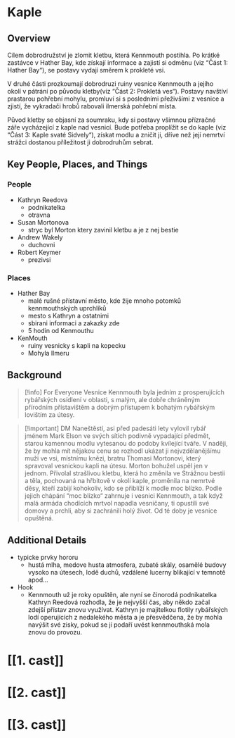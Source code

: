 # Kaple
## Overview
Cílem dobrodružství je zlomit kletbu, která Kennmouth postihla. Po krátké zastávce v Hather Bay, kde získají informace a zajistí si odměnu (viz “Část 1: Hather Bay“), se postavy vydají směrem k prokleté vsi.

V druhé části prozkoumají dobrodruzi ruiny vesnice Kennmouth a jejího okolí v pátrání po původu kletby(viz “Část 2: Prokletá ves“). Postavy navštíví prastarou pohřební mohylu, promluví si s posledními přeživšími z vesnice a zjistí, že vykradači hrobů rabovali ilmerská
pohřební místa.

Původ kletby se objasní za soumraku, kdy si postavy všimnou přízračné záře vycházející z kaple nad vesnicí. Bude potřeba proplížit se do kaple (viz “Část 3: Kaple svaté Sidvely“), získat modlu a zničit ji, dříve než její nemrtví strážci dostanou příležitost ji dobrodruhům sebrat.

## Key People, Places, and Things
### People
- Kathryn Reedova
	- podnikatelka
	- otravna
- Susan Mortonova
	- stryc byl Morton ktery zavinil kletbu a je z nej bestie
- Andrew Wakely
	- duchovni
- Robert Keymer
	- prezivsi

### Places
- Hather Bay
	- malé rušné přístavní město, kde žije mnoho potomků kennmouthských uprchlíků
	- mesto s Kathryn a ostatnimi 
	- sbirani informaci a zakazky zde
	- 5 hodin od Kenmouthu
- KenMouth
	- ruiny vesnicky s kapli na kopecku
	- Mohyla Ilmeru

## Background

> [!info] For Everyone
> Vesnice Kennmouth byla jedním z prosperujících rybářských osídlení v oblasti, s malým, ale dobře chráněným přírodním přístavištěm a dobrým přístupem k bohatým rybářským lovištím za útesy.

> [!important] DM
> Naneštěstí, asi před padesáti lety vylovil rybář jménem Mark Elson ve svých sítích podivně vypadající předmět, starou kamennou modlu vytesanou do podoby kvílející tváře. V naději, že by mohla mít nějakou cenu se rozhodl ukázat ji nejvzdělanějšímu muži ve vsi, místnímu knězi, bratru Thomasi Mortonovi, který spravoval vesnickou kapli na útesu. Morton bohužel uspěl jen v jednom. Přivolal strašlivou kletbu, která ho změnila ve Strážnou bestii a těla, pochovaná na hřbitově v okolí kaple, proměnila na nemrtvé děsy, kteří zabijí kohokoliv, kdo se přiblíží k modle moc blízko. Podle jejich chápání “moc blízko“ zahrnuje i vesnici Kennmouth, a tak když malá armáda chodících mrtvol napadla vesničany, ti opustili své domovy a prchli, aby si zachránili holý život. Od té doby je vesnice opuštěná.

## Additional Details
- typicke prvky hororu
	- hustá mlha, medove husta atmosfera, zubaté skály, osamělé budovy vysoko na útesech, lodě duchů, vzdálené lucerny blikající v temnotě apod...
- Hook
	- Kennmouth už je roky opuštěn, ale nyní se činorodá podnikatelka Kathryn Reedová rozhodla, že je nejvyšší čas, aby někdo začal zdejší přístav znovu využívat. Kathryn je majitelkou flotily rybářských lodí operujících z nedalekého města a je přesvědčena, že by mohla navýšit své zisky, pokud se jí podaří uvést kennmouthská mola znovu do provozu.


# [[1. cast]]

# [[2. cast]]

# [[3. cast]]
